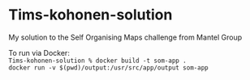 # Tims-kohonen-solution
My solution to the Self Organising Maps challenge from Mantel Group

To run via Docker: \
`Tims-kohonen-solution % docker build -t som-app .` \
`docker run -v $(pwd)/output:/usr/src/app/output som-app`
